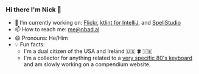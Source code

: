 ### Hi there I'm Nick 👋

- 🔭 I’m currently working on: [Flickr](https://flickr.com), [ktlint for IntelliJ](https://github.com/nbadal/ktlint-intellij-plugin), and [SpellStudio](https://spell.studio)
- 📫 How to reach me: me@nbad.al
- 😄 Pronouns: He/Him
- 💡 Fun facts: 
  - I'm a dual citizen of the USA and Ireland 🇺🇸 🍀 🇮🇪
  - I'm a collector for anything related to a [very specific 80's keyboard](https://abc.nbad.al) and am slowly working on a compendium website.
